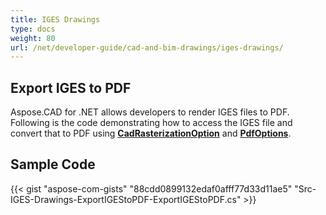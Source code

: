 ```yaml
---
title: IGES Drawings
type: docs
weight: 80
url: /net/developer-guide/cad-and-bim-drawings/iges-drawings/
---
```


## **Export IGES to PDF**

Aspose.CAD for .NET allows developers to render IGES files to PDF. Following is the code demonstrating how to access the IGES file and convert that to PDF using [**CadRasterizationOption**](https://reference.aspose.com/cad/net/aspose.cad.imageoptions/cadrasterizationoptions) and [**PdfOptions**](https://reference.aspose.com/cad/net/aspose.cad.imageoptions/pdfoptions).

## Sample Code

{{< gist "aspose-com-gists" "88cdd0899132edaf0afff77d33d11ae5" "Src-IGES-Drawings-ExportIGEStoPDF-ExportIGEStoPDF.cs" >}}
